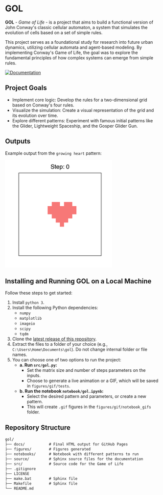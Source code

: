 # GOL
**GOL** - _Game of Life_ - is a project that aims to build a functional version of John Conway's classic cellular automaton, a system that simulates the evolution of cells based on a set of simple rules.

This project serves as a foundational study for research into future urban dynamics, utilizing cellular automata and agent-based modeling. By implementing Conway's Game of Life, the goal was to explore the fundamental principles of how complex systems can emerge from simple rules.

[![Documentation](https://img.shields.io/badge/docs-read%20the%20documentation-brightgreen)](https://carolinafaccin.github.io/gol/)

## Project Goals
- Implement core logic: Develop the rules for a two-dimensional grid based on Conway's four rules.
- Visualize the simulation: Create a visual representation of the grid and its evolution over time.
- Explore different patterns: Experiment with famous initial patterns like the Glider, Lightweight Spaceship, and the Gosper Glider Gun.

## Outputs

Example output from the `growing heart` pattern:

<img src="https://raw.githubusercontent.com/carolinafaccin/gol/main/figures/gif/growingheart_intro1.gif?raw=true" alt="Animated GIF of a growing heart pattern" width="350">

## Installing and Running GOL on a Local Machine

Follow these steps to get started:

1) Install `python 3`.
2) Install the following Python dependencies:
   * `numpy`
   * `matplotlib`
   * `imageio`
   * `scipy`
   * `tqdm`
3) Clone the [latest release of this repository](https://github.com/carolinafaccin/gol.git).
4) Extract the files to a folder of your choice (e.g., `C:\Users\Home\Documents\gol`). Do not change internal folder or file names.
5) You can choose one of two options to run the project:
   * **a. Run `src/gol.py`:**
     * Set the matrix size and number of steps parameters on the inputs.
     * Choose to generate a live animation or a GIF, which will be saved in `figures/gif/tests`.
   * **b. Run the notebook `notebook/gol.ipynb`:**
     * Select the desired pattern and parameters, or create a new pattern.
     * This will create `.gif` figures in the `figures/gif/notebook_gifs` folder.

## Repository Structure
```
gol/
├── docs/           # Final HTML output for GitHub Pages
├── figures/        # Figures generated
├── notebooks/      # Notebook with different patterns to run
├── source/         # Sphinx source files for the documentation
├── src/            # Source code for the Game of Life
├── .gitignore
├── LICENSE
├── make.bat        # Sphinx file
├── Makefile        # Sphinx file
└── README.md
```
